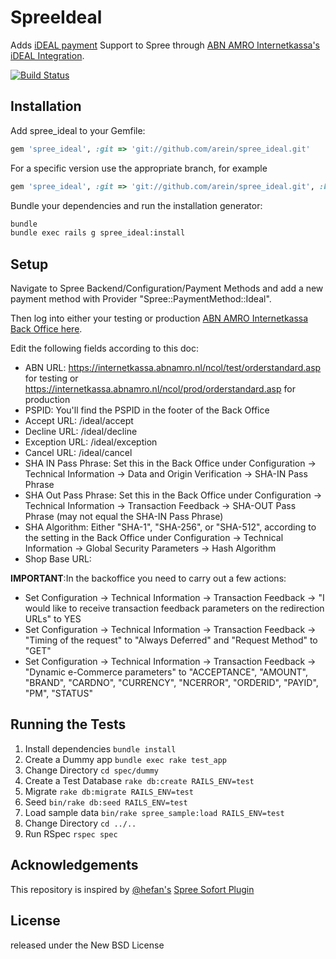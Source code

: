 # SpreeIdeal

Adds [iDEAL payment](https://www.ideal.nl/en/) Support to Spree through [ABN AMRO Internetkassa's iDEAL Integration](https://internetkassa.abnamro.nl).

[![Build Status](https://travis-ci.org/arein/spree_ideal.svg?branch=master)](https://travis-ci.org/arein/spree_ideal)

## Installation

Add spree_ideal to your Gemfile:

```ruby
gem 'spree_ideal', :git => 'git://github.com/arein/spree_ideal.git'
```

For a specific version use the appropriate branch, for example

```ruby
gem 'spree_ideal', :git => 'git://github.com/arein/spree_ideal.git', :branch => '2-4-stable'
```

Bundle your dependencies and run the installation generator:

```bash
bundle
bundle exec rails g spree_ideal:install
```

## Setup

Navigate to Spree Backend/Configuration/Payment Methods and add a new payment method with Provider "Spree::PaymentMethod::Ideal".

Then log into either your testing or production [ABN AMRO Internetkassa Back Office here](https://internetkassa.abnamro.nl).

Edit the following fields according to this doc:

* ABN URL: https://internetkassa.abnamro.nl/ncol/test/orderstandard.asp for testing or https://internetkassa.abnamro.nl/ncol/prod/orderstandard.asp for production
* PSPID: You'll find the PSPID in the footer of the Back Office
* Accept URL: <shop base url>/ideal/accept
* Decline URL: <shop base url>/ideal/decline
* Exception URL: <shop base url>/ideal/exception
* Cancel URL: <shop base url>/ideal/cancel
* SHA IN Pass Phrase: Set this in the Back Office under Configuration -> Technical Information -> Data and Origin Verification -> SHA-IN Pass Phrase
* SHA Out Pass Phrase: Set this in the Back Office under Configuration -> Technical Information -> Transaction Feedback -> SHA-OUT Pass Phrase (may not equal the SHA-IN Pass Phrase)
* SHA Algorithm: Either "SHA-1", "SHA-256", or "SHA-512", according to the setting in the Back Office under Configuration -> Technical Information -> Global Security Parameters -> Hash Algorithm
* Shop Base URL: <shop base url>


__IMPORTANT__:In the backoffice you need to carry out a few actions:
* Set Configuration -> Technical Information -> Transaction Feedback -> "I would like to receive transaction feedback parameters on the redirection URLs" to YES
* Set Configuration -> Technical Information -> Transaction Feedback -> "Timing of the request" to "Always Deferred" and "Request Method" to "GET"
* Set Configuration -> Technical Information -> Transaction Feedback -> "Dynamic e-Commerce parameters" to "ACCEPTANCE", "AMOUNT", "BRAND", "CARDNO", "CURRENCY", "NCERROR", "ORDERID", "PAYID", "PM", "STATUS"

## Running the Tests

1. Install dependencies `bundle install`
2. Create a Dummy app `bundle exec rake test_app`
3. Change Directory `cd spec/dummy`
4. Create a Test Database `rake db:create RAILS_ENV=test`
5. Migrate `rake db:migrate RAILS_ENV=test`
6. Seed `bin/rake db:seed RAILS_ENV=test`
7. Load sample data `bin/rake spree_sample:load RAILS_ENV=test`
8. Change Directory `cd ../..`
9. Run RSpec `rspec spec`


## Acknowledgements

This repository is inspired by [@hefan's](https://github.com/hefan) [Spree Sofort Plugin](https://github.com/hefan/spree_sofort)

## License
released under the New BSD License
